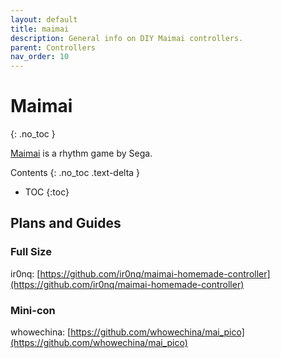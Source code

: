 ```yaml
---
layout: default
title: maimai
description: General info on DIY Maimai controllers.
parent: Controllers
nav_order: 10
---
```


# Maimai
{: .no_toc }

[Maimai](https://silentblue.remywiki.com/maimai) is a rhythm game by Sega.

Contents
{: .no_toc .text-delta }

- TOC
{:toc}

## Plans and Guides

### Full Size

ir0nq: [https://github.com/ir0nq/maimai-homemade-controller](https://github.com/ir0nq/maimai-homemade-controller)

### Mini-con

whowechina: [https://github.com/whowechina/mai_pico](https://github.com/whowechina/mai_pico)